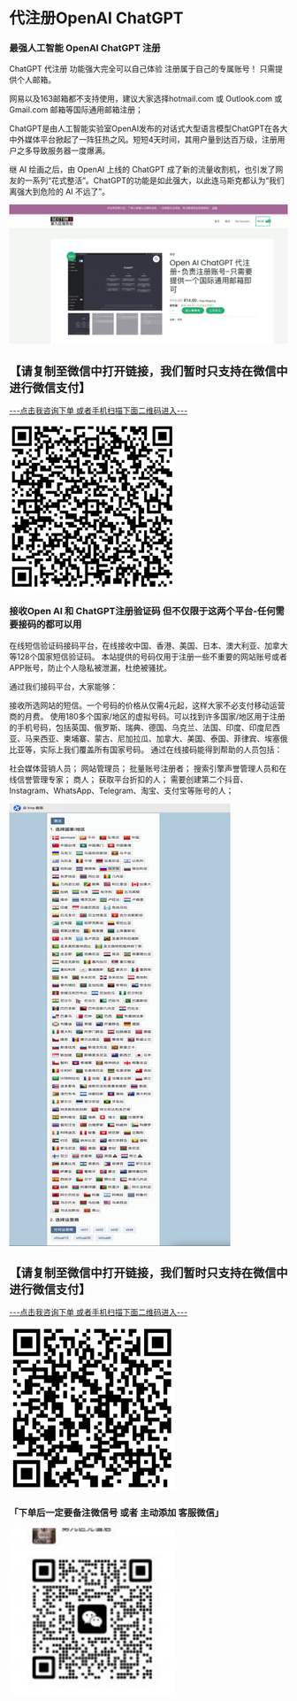 # 代注册OpenAI ChatGPT

### 最强人工智能 OpenAI ChatGPT 注册 ###
ChatGPT 代注册
功能强大完全可以自己体验
注册属于自己的专属账号！
只需提供个人邮箱。

网易以及163邮箱都不支持使用，建议大家选择hotmail.com 或 Outlook.com 或 Gmail.com 邮箱等国际通用邮箱注册；

ChatGPT是由人工智能实验室OpenAI发布的对话式大型语言模型ChatGPT在各大中外媒体平台掀起了一阵狂热之风。短短4天时间，其用户量到达百万级，注册用户之多导致服务器一度爆满。

继 AI 绘画之后，由 OpenAI 上线的 ChatGPT 成了新的流量收割机，也引发了网友的一系列“花式整活”。ChatGPT的功能是如此强大，以此连马斯克都认为“我们离强大到危险的 AI 不远了”。

![image](https://github.com/FarmerChina/register_chatgpt/blob/main/img/chatgpt_reg.jpg?raw=true)

## 【请复制至微信中打开链接，我们暂时只支持在微信中进行微信支付】 ##

<a href="https://wp.huinong.co/index.php/product/open-ai-chatgpt-%e4%bb%a3%e6%b3%a8%e5%86%8c-%e8%b4%9f%e8%b4%a3%e6%b3%a8%e5%86%8c%e8%b4%a6%e5%8f%b7-%e5%8f%aa%e9%9c%80%e8%a6%81%e6%8f%90%e4%be%9b%e4%b8%80%e4%b8%aa%e5%9b%bd%e9%99%85%e9%80%9a%e7%94%a8/">---点击我咨询下单 或者手机扫描下面二维码进入---</a>  
 
<img src="https://github.com/FarmerChina/register_chatgpt/blob/main/img/qr-chat.png?raw=true" width="300px" height="300px">


### 接收Open AI 和 ChatGPT注册验证码 但不仅限于这两个平台-任何需要接码的都可以用 ###

在线短信验证码接码平台，在线接收中国、香港、美国、日本、澳大利亚、加拿大等128个国家短信验证码。 本站提供的号码仅用于注册一些不重要的网站账号或者APP账号，防止个人隐私被泄漏，杜绝被骚扰。

通过我们接码平台，大家能够：

接收所选网站的短信。一个号码的价格从仅需4元起，这样大家不必支付移动运营商的月费。
使用180多个国家/地区的虚拟号码。可以找到许多国家/地区用于注册的手机号码，包括英国、俄罗斯、瑞典、德国、乌克兰、法国、印度、印度尼西亚、马来西亚、柬埔寨、蒙古、尼加拉瓜、加拿大、美国、泰国、菲律宾、埃塞俄比亚等，实际上我们覆盖所有国家号码。
通过在线接码能得到帮助的人员包括：

社会媒体营销人员；
网站管理员；
批量账号注册者；
搜索引擎声誉管理人员和在线信誉管理专家；
商人；
获取平台折扣的人；
需要创建第二个抖音、Instagram、WhatsApp、Telegram、淘宝、支付宝等账号的人；

 <img src="https://github.com/FarmerChina/register_chatgpt/blob/main/img/phone_message.jpg?raw=true" width="400px" height="800px">


## 【请复制至微信中打开链接，我们暂时只支持在微信中进行微信支付】 ##
<a href="https://wp.huinong.co/index.php/product/%e6%8e%a5%e6%94%b6open-ai-%e5%92%8c-chatgpt%e6%b3%a8%e5%86%8c%e9%aa%8c%e8%af%81%e7%a0%81/">---点击我咨询下单  或者手机扫描下面二维码进入---</a> 
 
<img src="https://github.com/FarmerChina/register_chatgpt/blob/main/img/qr-msg.png?raw=true" width="300px" height="300px">


### 「下单后一定要备注微信号 或者 主动添加 客服微信」 ###

<img src="https://github.com/FarmerChina/register_chatgpt/blob/main/img/wechat.jpg?raw=true" width="300px" height="300px">
